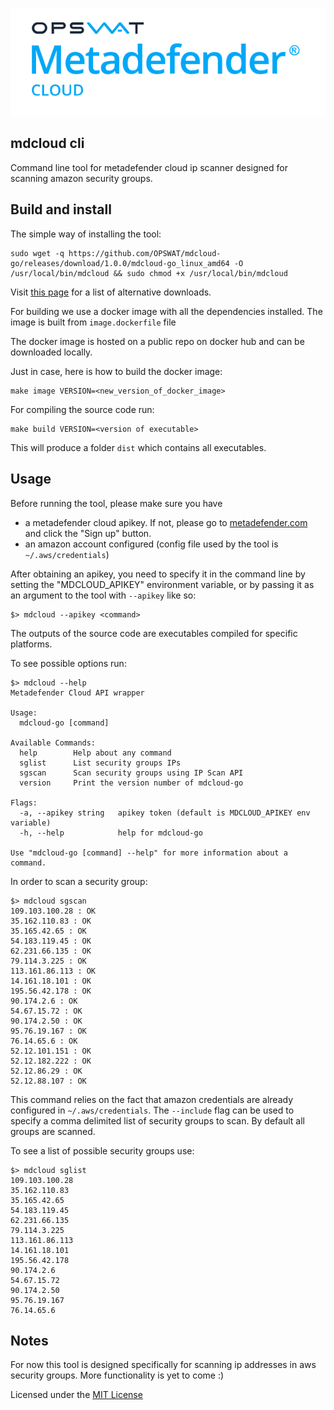 ![Logo](/images/logo.png?raw=true)

mdcloud cli
------------
Command line tool for metadefender cloud ip scanner designed for scanning amazon security groups.

## Build and install

The simple way of installing the tool:
```
sudo wget -q https://github.com/OPSWAT/mdcloud-go/releases/download/1.0.0/mdcloud-go_linux_amd64 -O /usr/local/bin/mdcloud && sudo chmod +x /usr/local/bin/mdcloud
```

Visit [this page](https://github.com/OPSWAT/mdcloud-go/releases) for a list of alternative downloads.

For building we use a docker image with all the dependencies installed. The image is built from `image.dockerfile` file

The docker image is hosted on a public repo on docker hub and can be downloaded locally.

Just in case, here is how to build the docker image:

```
make image VERSION=<new_version_of_docker_image>
```

For compiling the source code run:

```
make build VERSION=<version of executable>
```

This will produce a folder `dist` which contains all executables.

## Usage

Before running the tool, please make sure you have
- a metadefender cloud apikey. If not, please go to [metadefender.com](https://www.metadefender.com) and click the "Sign up" button.
- an amazon account configured (config file used by the tool is `~/.aws/credentials`)

After obtaining an apikey, you need to specify it in the command line by setting the "MDCLOUD_APIKEY" environment variable, or by passing it as an argument to the tool with `--apikey` like so:

```
$> mdcloud --apikey <command>
```

The outputs of the source code are executables compiled for specific platforms.

To see possible options run:
```
$> mdcloud --help
Metadefender Cloud API wrapper

Usage:
  mdcloud-go [command]

Available Commands:
  help        Help about any command
  sglist      List security groups IPs
  sgscan      Scan security groups using IP Scan API
  version     Print the version number of mdcloud-go

Flags:
  -a, --apikey string   apikey token (default is MDCLOUD_APIKEY env variable)
  -h, --help            help for mdcloud-go

Use "mdcloud-go [command] --help" for more information about a command.

```

In order to scan a security group:
```
$> mdcloud sgscan
109.103.100.28 : OK
35.162.110.83 : OK
35.165.42.65 : OK
54.183.119.45 : OK
62.231.66.135 : OK
79.114.3.225 : OK
113.161.86.113 : OK
14.161.18.101 : OK
195.56.42.178 : OK
90.174.2.6 : OK
54.67.15.72 : OK
90.174.2.50 : OK
95.76.19.167 : OK
76.14.65.6 : OK
52.12.101.151 : OK
52.12.182.222 : OK
52.12.86.29 : OK
52.12.88.107 : OK
```

This command relies on the fact that amazon credentials are already configured in `~/.aws/credentials`.
The `--include` flag can be used to specify a comma delimited list of security groups to scan. By default all groups are scanned.

To see a list of possible security groups use:

```
$> mdcloud sglist
109.103.100.28
35.162.110.83
35.165.42.65
54.183.119.45
62.231.66.135
79.114.3.225
113.161.86.113
14.161.18.101
195.56.42.178
90.174.2.6
54.67.15.72
90.174.2.50
95.76.19.167
76.14.65.6
```

## Notes

For now this tool is designed specifically for scanning ip addresses in aws security groups. More functionality is yet to come :)

Licensed under the [MIT License](https://opensource.org/licenses/MIT)

